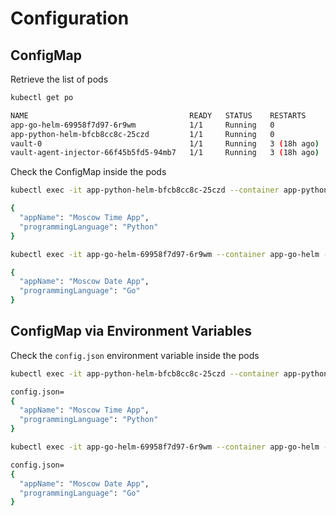 # Configuration

## ConfigMap

Retrieve the list of pods

```bash
kubectl get po

NAME                                    READY   STATUS    RESTARTS      AGE
app-go-helm-69958f7d97-6r9wm            1/1     Running   0             16s
app-python-helm-bfcb8cc8c-25czd         1/1     Running   0             23s
vault-0                                 1/1     Running   3 (18h ago)   7d
vault-agent-injector-66f45b5fd5-94mb7   1/1     Running   3 (18h ago)   7d
```

Check the ConfigMap inside the pods

```bash
kubectl exec -it app-python-helm-bfcb8cc8c-25czd --container app-python-helm -- cat /app/config.json

{
  "appName": "Moscow Time App",
  "programmingLanguage": "Python"
}
```

```bash
kubectl exec -it app-go-helm-69958f7d97-6r9wm --container app-go-helm -- cat /app/config.json

{
  "appName": "Moscow Date App",
  "programmingLanguage": "Go"
}
```

## ConfigMap via Environment Variables

Check the `config.json` environment variable inside the pods

```bash
kubectl exec -it app-python-helm-bfcb8cc8c-25czd --container app-python-helm -- printenv | grep config.json -A 4

config.json=
{
  "appName": "Moscow Time App",
  "programmingLanguage": "Python"
}
```

```bash
kubectl exec -it app-go-helm-69958f7d97-6r9wm --container app-go-helm -- printenv | grep config.json -A 4

config.json=
{
  "appName": "Moscow Date App",
  "programmingLanguage": "Go"
}
```
